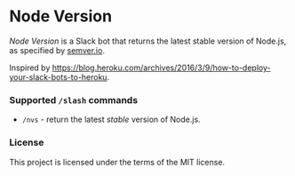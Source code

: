 # Node Version

*Node Version* is a Slack bot that returns the latest stable version of Node.js, as specified by [semver.io](http://semver.io).

Inspired by https://blog.heroku.com/archives/2016/3/9/how-to-deploy-your-slack-bots-to-heroku.


### Supported `/slash` commands

- `/nvs` - return the latest *stable* version of Node.js.


### License

This project is licensed under the terms of the MIT license.
